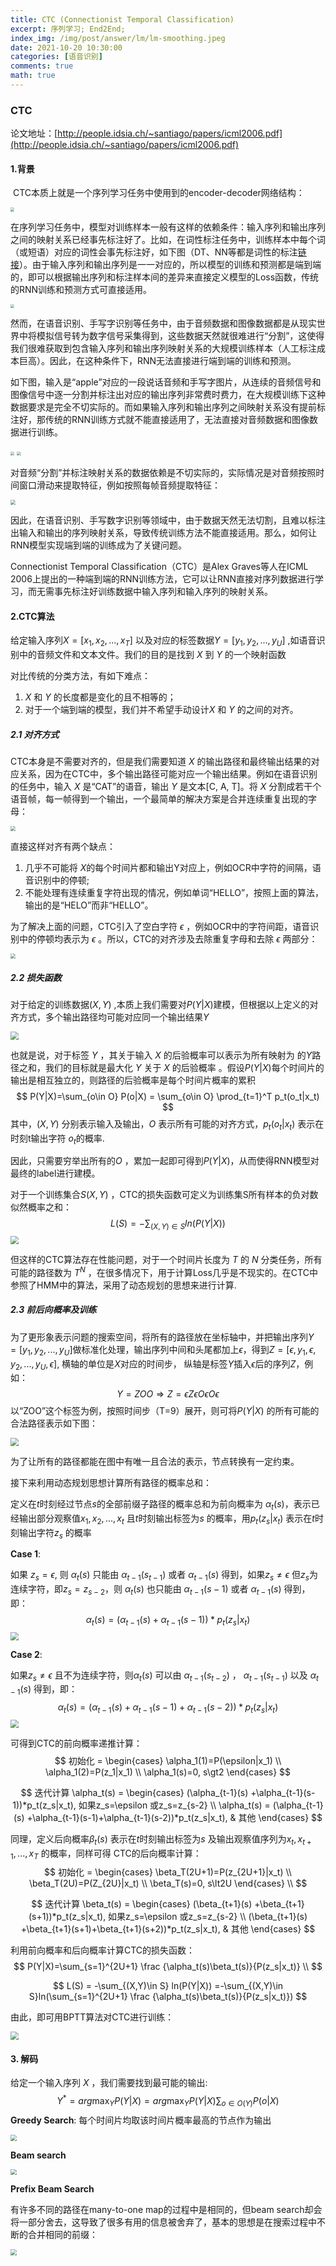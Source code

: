 ```yaml
---
title: CTC (Connectionist Temporal Classification)
excerpt: 序列学习; End2End;
index_img: /img/post/answer/lm/lm-smoothing.jpeg
date: 2021-10-20 10:30:00
categories: [语音识别]
comments: true
math: true
---
```

### CTC

论文地址：[http://people.idsia.ch/~santiago/papers/icml2006.pdf](http://people.idsia.ch/~santiago/papers/icml2006.pdf)

#### 1.背景

​       CTC本质上就是一个序列学习任务中使用到的encoder-decoder网络结构：

<img src="12.jpg"  style="zoom:40%;" />

​        在序列学习任务中，模型对训练样本一般有这样的依赖条件：输入序列和输出序列之间的映射关系已经事先标注好了。比如，在词性标注任务中，训练样本中每个词（或短语）对应的词性会事先标注好，如下图（DT、NN等都是词性的标注[链接](https://www.ling.upenn.edu/courses/Fall_2003/ling001/penn_treebank_pos.html)）。由于输入序列和输出序列是一一对应的，所以模型的训练和预测都是端到端的，即可以根据输出序列和标注样本间的差异来直接定义模型的Loss函数，传统的RNN训练和预测方式可直接适用。

<img src="1.jpg"  style="zoom:40%;" />

​        然而，在语音识别、手写字识别等任务中，由于音频数据和图像数据都是从现实世界中将模拟信号转为数字信号采集得到，这些数据天然就很难进行“分割”，这使得我们很难获取到包含输入序列和输出序列映射关系的大规模训练样本（人工标注成本巨高）。因此，在这种条件下，RNN无法直接进行端到端的训练和预测。

​        如下图，输入是“apple”对应的一段说话音频和手写字图片，从连续的音频信号和图像信号中逐一分割并标注出对应的输出序列非常费时费力，在大规模训练下这种数据要求是完全不切实际的。而如果输入序列和输出序列之间映射关系没有提前标注好，那传统的RNN训练方式就不能直接适用了，无法直接对音频数据和图像数据进行训练。

<img src="3.jpg"  style="zoom:40%;" />

<img src="2.jpg"  style="zoom:40%;" />



对音频“分割”并标注映射关系的数据依赖是不切实际的，实际情况是对音频按照时间窗口滑动来提取特征，例如按照每帧音频提取特征：

<img src="6.jpg"  style="zoom:50%;" />

因此，在语音识别、手写数字识别等领域中，由于数据天然无法切割，且难以标注出输入和输出的序列映射关系，导致传统训练方法不能直接适用。那么，如何让RNN模型实现端到端的训练成为了关键问题。

Connectionist Temporal Classification（CTC）是Alex Graves等人在ICML 2006上提出的一种端到端的RNN训练方法，它可以让RNN直接对序列数据进行学习，而无需事先标注好训练数据中输入序列和输入序列的映射关系。



#### 2.CTC算法

给定输入序列$X=[x_1,x_2,...,x_T]$ 以及对应的标签数据$Y=[y_1,y_2,...,y_U]$  ,如语音识别中的音频文件和文本文件。我们的目的是找到 $X$ 到 $Y$ 的一个映射函数

对比传统的分类方法，有如下难点：

1. $X$ 和 $Y$ 的长度都是变化的且不相等的；
2. 对于一个端到端的模型，我们并不希望手动设计$X$ 和 $Y$ 的之间的对齐。

##### 2.1 对齐方式

CTC本身是不需要对齐的，但是我们需要知道 $X$ 的输出路径和最终输出结果的对应关系，因为在CTC中，多个输出路径可能对应一个输出结果。例如在语音识别的任务中，输入 $X$ 是“CAT”的语音，输出 $Y$ 是文本[C, A, T]。将 $X$ 分割成若干个语音帧，每一帧得到一个输出，一个最简单的解决方案是合并连续重复出现的字母：

<img src="4.jpg"  style="zoom:50%;" />

直接这样对齐有两个缺点：

1. 几乎不可能将 $X$的每个时间片都和输出Y对应上，例如OCR中字符的间隔，语音识别中的停顿;
2. 不能处理有连续重复字符出现的情况，例如单词“HELLO”，按照上面的算法，输出的是“HELO”而非“HELLO”。

为了解决上面的问题，CTC引入了空白字符 $\epsilon$ ，例如OCR中的字符间距，语音识别中的停顿均表示为 $\epsilon$ 。所以，CTC的对齐涉及去除重复字母和去除 $\epsilon$ 两部分：

<img src="5.jpg"  style="zoom:50%;" />

##### 2.2  损失函数

对于给定的训练数据$(X,Y)$ ,本质上我们需要对$P(Y|X)$建模，但根据以上定义的对齐方式，多个输出路径均可能对应同一个输出结果$Y$

<img src="7.jpg"  style="zoom:80%;" />

也就是说，对于标签 $Y$ ，其关于输入 $X$ 的后验概率可以表示为所有映射为  的$Y$路径之和，我们的目标就是最大化 $Y$ 关于 $X$ 的后验概率  。假设$P(Y|X)$每个时间片的输出是相互独立的，则路径的后验概率是每个时间片概率的累积
$$
P(Y|X)=\sum_{o\in O} P(o|X) = \sum_{o\in O} \prod_{t=1}^T p_t(o_t|x_t)
$$
其中，$(X,Y)$ 分别表示输入及输出，$O$ 表示所有可能的对齐方式，$p_t(o_t|x_t)$ 表示在时刻t输出字符 $o_t$的概率.

因此，只需要穷举出所有的$O$ ，累加一起即可得到$P(Y|X)$，从而使得RNN模型对最终的label进行建模。

对于一个训练集合$S{(X,Y)}$ ，CTC的损失函数可定义为训练集S所有样本的负对数似然概率之和：
$$
L(S) = -\sum_{(X,Y)\in S} ln(P(Y|X))
$$
<img src="13.jpg"  style="zoom:80%;" />

但这样的CTC算法存在性能问题，对于一个时间片长度为 $T$ 的 $N$ 分类任务，所有可能的路径数为 $T^N$ ，在很多情况下，用于计算Loss几乎是不现实的。在CTC中参照了HMM中的算法，采用了动态规划的思想来进行计算.



##### 2.3 前后向概率及训练

为了更形象表示问题的搜索空间，将所有的路径放在坐标轴中，并把输出序列$Y=[y_1,y_2,...,y_U]$做标准化处理，输出序列中间和头尾都加上$\epsilon$，得到$Z=[\epsilon, y_1,\epsilon,y_2,...,y_U,\epsilon]$, 横轴的单位是$X$对应的时间步， 纵轴是标签$Y$插入$\epsilon$后的序列$Z$，例如：
$$
Y=ZOO \Rightarrow Z=\epsilon Z \epsilon O \epsilon O \epsilon
$$
以“ZOO”这个标签为例，按照时间步（T=9）展开，则可将$P(Y|X)$ 的所有可能的合法路径表示如下图：

<img src="8.jpg"  style="zoom:80%;" />

为了让所有的路径都能在图中有唯一且合法的表示，节点转换有一定约束。

接下来利用动态规划思想计算所有路径的概率总和：

定义在$t$时刻经过节点$s$的全部前缀子路径的概率总和为前向概率为 $\alpha_t(s)$，表示已经输出部分观察值$x_1,x_2,...,x_t$ 且$t$时刻输出标签为$s$ 的概率，用$p_t(z_s|x_t)$ 表示在$t$时刻输出字符$z_s$ 的概率

**Case 1**:   

如果 $z_s=\epsilon$, 则 $\alpha_t(s)$ 只能由 $\alpha_{t-1}(s_{t-1})$ 或者 $\alpha_{t-1}(s)$ 得到，如果$z_s\ne\epsilon$ 但$z_s$为连续字符，即$z_s=z_{s-2}$，则 $\alpha_t(s)$ 也只能由 $\alpha_{t-1}(s-1)$ 或者 $\alpha_{t-1}(s)$ 得到，即：
$$
\alpha_t(s) = (\alpha_{t-1}(s) +\alpha_{t-1}(s-1))*p_t(z_s|x_t)
$$
<img src="8_1.png" style="zoom:80%;" />

**Case 2**:   

如果$z_s\ne\epsilon$ 且不为连续字符，则$\alpha_t(s)$ 可以由 $\alpha_{t-1}(s_{t-2})$ ， $\alpha_{t-1}(s_{t-1})$ 以及 $\alpha_{t-1}(s)$ 得到，即：
$$
\alpha_t(s) = (\alpha_{t-1}(s) +\alpha_{t-1}(s-1)+\alpha_{t-1}(s-2))*p_t(z_s|x_t)
$$
<img src="8_2.png" style="zoom:80%;" />

可得到CTC的前向概率递推计算：
$$
初始化 =
\begin{cases}
\alpha_1(1)=P(\epsilon|x_1)  \\
\alpha_1(2)=P(z_1|x_1) \\
\alpha_1(s)=0, s\gt2
\end{cases}
$$

$$
迭代计算  \alpha_t(s) = 
\begin{cases}
(\alpha_{t-1}(s) +\alpha_{t-1}(s-1))*p_t(z_s|x_t),  如果z_s=\epsilon 或z_s=z_{s-2} \\
\alpha_t(s) = (\alpha_{t-1}(s) +\alpha_{t-1}(s-1)+\alpha_{t-1}(s-2))*p_t(z_s|x_t), & 其他
\end{cases}
$$

同理，定义后向概率$\beta_t(s)$ 表示在$t$时刻输出标签为$s$ 及输出观察值序列为$x_t,x_{t+1},...,x_T$ 的概率，同样可得 CTC的后向概率计算：
$$
初始化 =
\begin{cases}
\beta_T(2U+1)=P(z_{2U+1}|x_t)  \\
\beta_T(2U)=P(Z_{2U}|x_t) \\
\beta_T(s)=0, s\lt2U
\end{cases}
\\
$$

$$
迭代计算 \beta_t(s) = 
\begin{cases}
(\beta_{t+1}(s) +\beta_{t+1}(s+1))*p_t(z_s|x_t),  如果z_s=\epsilon 或z_s=z_{s-2} \\
(\beta_{t+1}(s) +\beta_{t+1}(s+1)+\beta_{t+1}(s+2))*p_t(z_s|x_t), & 其他
\end{cases}
$$

利用前向概率和后向概率计算CTC的损失函数：
$$
P(Y|X)=\sum_{s=1}^{2U+1} \frac {\alpha_t(s)\beta_t(s)}{P(z_s|x_t)} \\
$$

$$
L(S) = -\sum_{(X,Y)\in S} ln(P(Y|X)) =-\sum_{(X,Y)\in S}ln(\sum_{s=1}^{2U+1} \frac {\alpha_t(s)\beta_t(s)}{P(z_s|x_t)})
$$

由此，即可用BPTT算法对CTC进行训练：

<img src="11.jpg"  style="zoom:80%;" />



#### 3. 解码

给定一个输入序列 $X$ ，我们需要找到最可能的输出:
$$
Y^*=arg\max_YP(Y|X)=arg\max_YP(Y|X)\sum_{o\in O(Y)} P(o|X)
$$
**Greedy Search**: 每个时间片均取该时间片概率最高的节点作为输出

<img src="9.jpg"  style="zoom:60%;" />



**Beam search**

<img src="10.jpg"  style="zoom:60%;" />



**Prefix Beam Search**

有许多不同的路径在many-to-one map的过程中是相同的，但beam search却会将一部分舍去，这导致了很多有用的信息被舍弃了，基本的思想是在搜索过程中不断的合并相同的前缀：

<img src="14.jpg"  style="zoom:60%;" />

